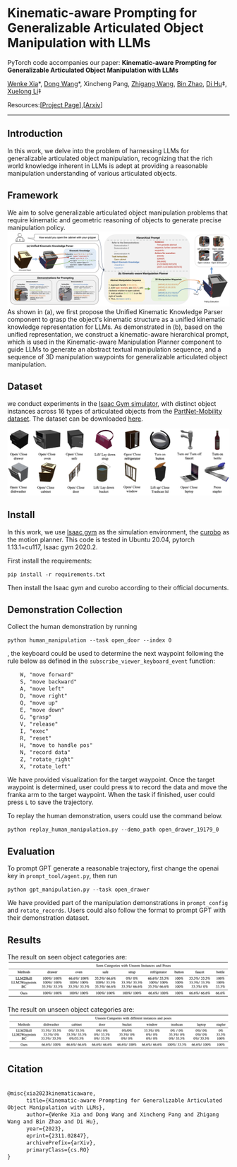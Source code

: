 # Kinematic-aware Prompting for Generalizable Articulated Object Manipulation with LLMs

PyTorch code accompanies our paper:
__Kinematic-aware Prompting for Generalizable Articulated Object Manipulation with LLMs__

[Wenke Xia](https://xwinks.github.io/)\*, [Dong Wang](https://scholar.google.es/citations?user=dasL9V4AAAAJ&hl=zh-CN)\*, Xincheng Pang, [Zhigang Wang](https://scholar.google.com/citations?hl=zh-CN&user=cw3EaAYAAAAJ&view_op=list_works&sortby=pubdate), [Bin Zhao](https://scholar.google.com/citations?user=DQB0hqwAAAAJ&hl=zh-CN), [Di Hu](https://dtaoo.github.io/)‡, [Xuelong Li](https://iopen.nwpu.edu.cn/info/1329/1171.htm)‡

Resources:[[Project Page](https://gewu-lab.github.io/llm_for_articulated_object_manipulation/)],[[Arxiv](https://arxiv.org/abs/2311.02847)]

___


## Introduction

In this work, we delve into the problem of harnessing LLMs for generalizable articulated object manipulation, recognizing that the rich world knowledge inherent in LLMs is adept at providing a reasonable manipulation understanding of various articulated objects.

## Framework
We aim to solve generalizable articulated object manipulation problems that require kinematic and geometric reasoning of objects to generate precise manipulation policy. 
![image](./assets/pipeline.png)
As shown in (a), we first propose the Unified Kinematic Knowledge Parser component to grasp the object's kinematic structure as a unified kinematic knowledge representation for LLMs. As demonstrated in (b), based on the unified representation, we construct a kinematic-aware hierarchical prompt, which is used in the Kinematic-aware Manipulation Planner component to guide LLMs to generate an abstract textual manipulation sequence, and a sequence of 3D manipulation waypoints for generalizable articulated object manipulation.

## Dataset
we conduct experiments in the [Isaac Gym simulator](https://developer.nvidia.com/isaac-gym), with distinct object instances across 16 types of articulated objects from the [PartNet-Mobility dataset](https://sapien.ucsd.edu/browse). The dataset can be downloaded [here](https://drive.google.com/file/d/1iWoY4jmi-1mDt8Th907zNvfh0d3E9hL9/view?usp=drive_link). 

![image](./assets/dataset.png)

## Install
In this work, we use [Isaac gym](https://developer.nvidia.com/isaac-gym) as the simulation environment, the [curobo](https://curobo.org/) as the motion planner. This code is tested in Ubuntu 20.04, pytorch 1.13.1+cu117, Isaac gym 2020.2.

First install the requirements:

```
pip install -r requirements.txt
```

Then install the Isaac gym and curobo according to their official documents.

## Demonstration Collection

Collect the human demonstration by running
```
python human_manipulation --task open_door --index 0
```
, the keyboard could be used to determine the next waypoint following the rule below as defined in the `subscribe_viewer_keyboard_event` function:
```
    W, "move forward"
    S, "move backward"
    A, "move left"
    D, "move right"
    Q, "move up"
    E, "move down"
    G, "grasp"
    V, "release"
    I, "exec"
    R, "reset"
    H, "move to handle pos"
    N, "record data"
    Z, "rotate_right"
    X, "rotate_left"
```
We have provided visualization for the target waypoint. Once the target waypoint is determined, user could press `N` to record the data and move the franka arm to the target waypoint. 
When the task if finished, user could press `L` to save the trajectory.

To replay the human demonstration, users could use the command below.
```
python replay_human_manipulation.py --demo_path open_drawer_19179_0
```

## Evaluation

To prompt GPT generate a reasonable trajectory, first change the openai key in `prompt_tool/agent.py`, then run

```
python gpt_manipulation.py --task open_drawer
```

We have provided part of the manipulation demonstrations in `prompt_config` and `rotate_records`. Users could also follow the format to prompt GPT with their demonstration dataset.

## Results

The result on seen object categories are:
![](./assets/seen.png)

The result on unseen object categories are:
![](./assets/unseen.png)

## Citation 

```

@misc{xia2023kinematicaware,
      title={Kinematic-aware Prompting for Generalizable Articulated Object Manipulation with LLMs}, 
      author={Wenke Xia and Dong Wang and Xincheng Pang and Zhigang Wang and Bin Zhao and Di Hu},
      year={2023},
      eprint={2311.02847},
      archivePrefix={arXiv},
      primaryClass={cs.RO}
}
```
